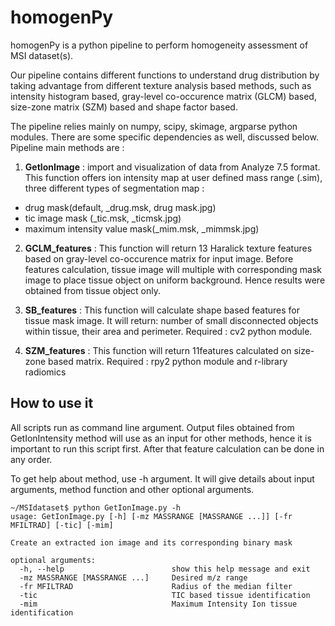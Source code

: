 # homogenPy

homogenPy is a python pipeline to perform homogeneity assessment of MSI dataset(s). 

Our pipeline contains different functions to understand drug distribution by taking advantage from different texture analysis based methods, such as intensity histogram based, gray-level co-occurence matrix (GLCM) based, size-zone matrix (SZM) based and shape factor based. 

The pipeline relies mainly on numpy, scipy, skimage, argparse python modules. There are some specific dependencies as well, discussed below. Pipeline main methods are : 

1) **GetIonImage** : import and visualization of data from Analyze 7.5 format. This function offers ion intensity map at user defined mass range (.sim),  three different types of segmentation map :

 - drug mask(default, _drug.msk, drug mask.jpg) 
 - tic image mask (_tic.msk, _ticmsk.jpg)  
 - maximum intensity value mask(_mim.msk, _mimmsk.jpg)
 	 
2) **GCLM_features** : This function will return 13 Haralick texture features based on gray-level co-occurence matrix for input image. Before features calculation, tissue image will multiple with corresponding mask image to place tissue object on uniform background. Hence results were obtained from tissue object only.

3) **SB_features** : This function will calculate shape based features for tissue mask image. It will return: number of small disconnected objects within tissue, their area and perimeter. Required : cv2 python module.

4) **SZM_features** : This function will return 11features calculated on size-zone based matrix. Required : rpy2 python module and r-library radiomics

## How to use it 

All scripts run as command line argument. Output files obtained from GetIonIntensity method will use as an input for other methods, hence it is important to run this script first. After that feature calculation can be done in any order. 

To get help about method, use -h argument. It will give details about input arguments, method function and other optional arguments. 
``` 
~/MSIdataset$ python GetIonImage.py -h 
usage: GetIonImage.py [-h] [-mz MASSRANGE [MASSRANGE ...]] [-fr MFILTRAD] [-tic] [-mim] 

Create an extracted ion image and its corresponding binary mask 

optional arguments: 
  -h, --help                        show this help message and exit 
  -mz MASSRANGE [MASSRANGE ...]     Desired m/z range 
  -fr MFILTRAD                      Radius of the median filter 
  -tic                              TIC based tissue identification 
  -mim                              Maximum Intensity Ion tissue identification 
```
